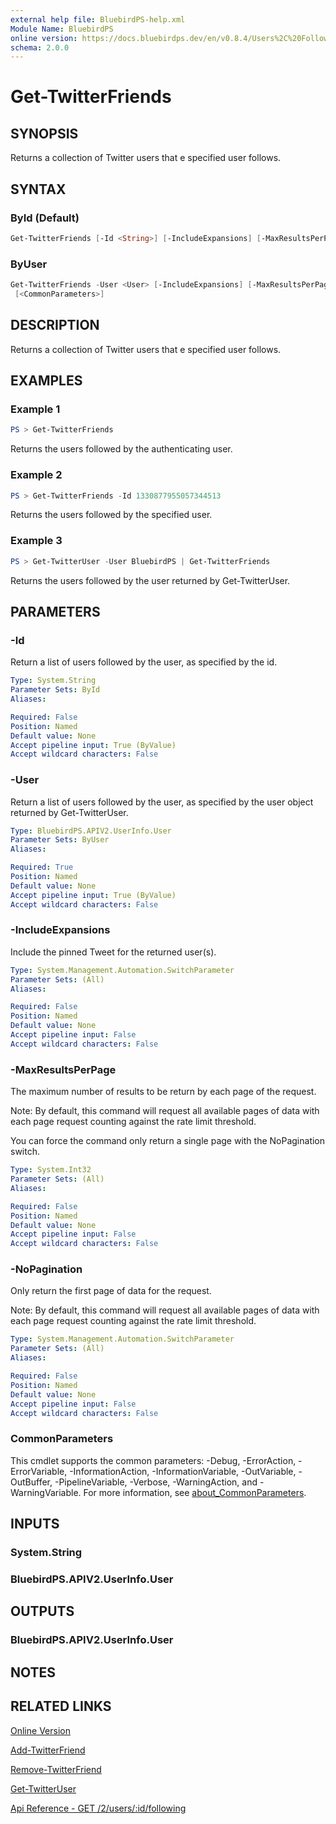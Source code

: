 ```yaml
---
external help file: BluebirdPS-help.xml
Module Name: BluebirdPS
online version: https://docs.bluebirdps.dev/en/v0.8.4/Users%2C%20Followers%2C%20Friends%2C%20and%20Blocks/Get-TwitterFriends
schema: 2.0.0
---
```


# Get-TwitterFriends

## SYNOPSIS

Returns a collection of Twitter users that e specified user follows.

## SYNTAX

### ById (Default)

```powershell
Get-TwitterFriends [-Id <String>] [-IncludeExpansions] [-MaxResultsPerPage <Int32>] [-NoPagination]
```

### ByUser

```powershell
Get-TwitterFriends -User <User> [-IncludeExpansions] [-MaxResultsPerPage <Int32>] [-NoPagination]
 [<CommonParameters>]
```

## DESCRIPTION

Returns a collection of Twitter users that e specified user follows.

## EXAMPLES

### Example 1

```powershell
PS > Get-TwitterFriends
```

Returns the users followed by the authenticating user.

### Example 2

```powershell
PS > Get-TwitterFriends -Id 1330877955057344513
```

Returns the users followed by the specified user.

### Example 3

```powershell
PS > Get-TwitterUser -User BluebirdPS | Get-TwitterFriends
```

Returns the users followed by the user returned by Get-TwitterUser.

## PARAMETERS

### -Id

Return a list of users followed by the user, as specified by the id.

```yaml
Type: System.String
Parameter Sets: ById
Aliases:

Required: False
Position: Named
Default value: None
Accept pipeline input: True (ByValue)
Accept wildcard characters: False
```

### -User

Return a list of users followed by the user, as specified by the user object returned by Get-TwitterUser.

```yaml
Type: BluebirdPS.APIV2.UserInfo.User
Parameter Sets: ByUser
Aliases:

Required: True
Position: Named
Default value: None
Accept pipeline input: True (ByValue)
Accept wildcard characters: False
```

### -IncludeExpansions

Include the pinned Tweet for the returned user(s).

```yaml
Type: System.Management.Automation.SwitchParameter
Parameter Sets: (All)
Aliases:

Required: False
Position: Named
Default value: None
Accept pipeline input: False
Accept wildcard characters: False
```


### -MaxResultsPerPage

The maximum number of results to be return by each page of the request.

Note:
By default, this command will request all available pages of data with each page request counting against the rate limit threshold.

You can force the command only return a single page with the NoPagination switch.

```yaml
Type: System.Int32
Parameter Sets: (All)
Aliases:

Required: False
Position: Named
Default value: None
Accept pipeline input: False
Accept wildcard characters: False
```

### -NoPagination

Only return the first page of data for the request.

Note:
By default, this command will request all available pages of data with each page request counting against the rate limit threshold.

```yaml
Type: System.Management.Automation.SwitchParameter
Parameter Sets: (All)
Aliases:

Required: False
Position: Named
Default value: None
Accept pipeline input: False
Accept wildcard characters: False
```

### CommonParameters

This cmdlet supports the common parameters: -Debug, -ErrorAction, -ErrorVariable, -InformationAction, -InformationVariable, -OutVariable, -OutBuffer, -PipelineVariable, -Verbose, -WarningAction, and -WarningVariable. For more information, see [about_CommonParameters](http://go.microsoft.com/fwlink/?LinkID=113216).

## INPUTS

### System.String

### BluebirdPS.APIV2.UserInfo.User

## OUTPUTS

### BluebirdPS.APIV2.UserInfo.User

## NOTES

## RELATED LINKS

[Online Version](https://docs.bluebirdps.dev/en/v0.8.4/Users%2C%20Followers%2C%20Friends%2C%20and%20Blocks/Get-TwitterFriends)

[Add-TwitterFriend](https://docs.bluebirdps.dev/en/v0.8.4/Users%2C%20Followers%2C%20Friends%2C%20and%20Blocks/Add-TwitterFriend)

[Remove-TwitterFriend](https://docs.bluebirdps.dev/en/v0.8.4/Users%2C%20Followers%2C%20Friends%2C%20and%20Blocks/Remove-TwitterFriend)

[Get-TwitterUser](https://docs.bluebirdps.dev/en/v0.8.4/Users%2C%20Followers%2C%20Friends%2C%20and%20Blocks/Get-TwitterUser)

[Api Reference - GET /2/users/:id/following](https://developer.twitter.com/en/docs/twitter-api/users/follows/api-reference/get-users-id-following)
